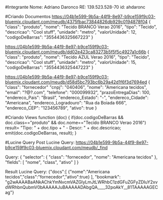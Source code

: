 #Integrante
Nome: Adriano Daronco
RE: 139.523.528-70
id: ahdaronc

#Criando Documentos
https://04b1e599-9b5a-44f9-8e97-b9ce159f9c03-bluemix.cloudant.com/meudb/4375fbac73844826db929c0194878f04
{
"class": "produto",
"nome": "Tecido BRANCO Verao 2016",
"tipo": "Tecido",
"descricao": "Cool stuff",
"unidade": "metro",
"valorUnidade": 12,
"codigoDeBarras": "3554436325667223"
}

https://04b1e599-9b5a-44f9-8e97-b9ce159f9c03-bluemix.cloudant.com/meudb/dd02e423ca83273b5f5f5c4927a1c66b
{
"class": "produto",
"nome": "Tecido AZUL Verao 2016",
"tipo": "Tecido",
"descricao": "Cool stuff",
"unidade": "metro",
"valorUnidade": 15,
"codigoDeBarras": "3554436325447223"
}

https://04b1e599-9b5a-44f9-8e97-b9ce159f9c03-bluemix.cloudant.com/meudb/d58d5bc793bc6b29a42d1f6f3d7694ed
{
"class": "fornecedor"
"cnpj": "040406",
"nome": "Americana tecidos",
"email": "?@?.com",
"telefone": "000099932",
"prazoEntregaDias": 100,
"endereco_Pais": "Brasil",
"endereco_Estado": "-",
"endereco_Cidade": "Americana",
"endereco_Logradouro": "Rua da Boiada 666",
"endereco_CEP": "123456789",
"ativo": true
}

#Criando Views
function (doc) {
   if(doc.codigoDeBarras && doc.class=="produto" && doc.nome=="Tecido BRANCO Verao 2016")   
   result= "Tipo: " + doc.tipo + " - Descr: " + doc.descricao;
   emit(doc.codigoDeBarras, result);
}

#Lucine Query
Post Lucine Query:
https://04b1e599-9b5a-44f9-8e97-b9ce159f9c03-bluemix.cloudant.com/meudb/_find

Query:
{
"selector": {
"class": "fornecedor",
"nome": "Americana tecidos"
},
 "fields": [
    "nome", "class", "ativo"
]
}

Result Lucine Query:
{"docs":[
{"nome":"Americana tecidos","class":"fornecedor","ativo":true}
],
"bookmark": "g2wAAAABaANkAChkYmNvcmVAZGIyLmJtLWRhbC1zdGFuZGFyZDIuY2xvdWRhbnQubmV0bAAAAAJuBAAAAADAbgQA____32poAkY__81TAAAAAGECag"}

